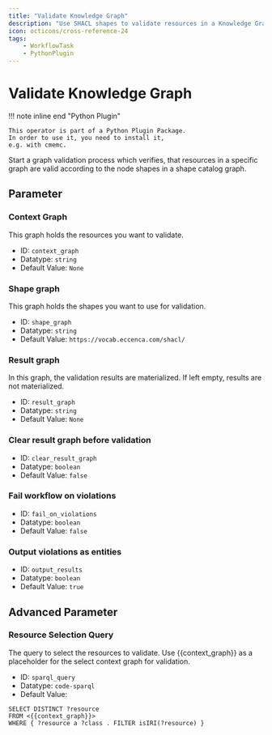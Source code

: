 ```yaml
---
title: "Validate Knowledge Graph"
description: "Use SHACL shapes to validate resources in a Knowledge Graph."
icon: octicons/cross-reference-24
tags: 
    - WorkflowTask
    - PythonPlugin
---
```

# Validate Knowledge Graph
<!-- This file was generated - DO NOT CHANGE IT MANUALLY -->

!!! note inline end "Python Plugin"

    This operator is part of a Python Plugin Package.
    In order to use it, you need to install it,
    e.g. with cmemc.


Start a graph validation process which verifies, that resources in a specific graph are valid
according to the node shapes in a shape catalog graph.


## Parameter

### Context Graph

This graph holds the resources you want to validate.

- ID: `context_graph`
- Datatype: `string`
- Default Value: `None`



### Shape graph

This graph holds the shapes you want to use for validation.

- ID: `shape_graph`
- Datatype: `string`
- Default Value: `https://vocab.eccenca.com/shacl/`



### Result graph

In this graph, the validation results are materialized. If left empty, results are not materialized.

- ID: `result_graph`
- Datatype: `string`
- Default Value: `None`



### Clear result graph before validation



- ID: `clear_result_graph`
- Datatype: `boolean`
- Default Value: `false`



### Fail workflow on violations



- ID: `fail_on_violations`
- Datatype: `boolean`
- Default Value: `false`



### Output violations as entities



- ID: `output_results`
- Datatype: `boolean`
- Default Value: `true`





## Advanced Parameter

### Resource Selection Query

The query to select the resources to validate. Use {{context_graph}} as a placeholder for the select context graph for validation.

- ID: `sparql_query`
- Datatype: `code-sparql`
- Default Value:
``` sparql
SELECT DISTINCT ?resource
FROM <{{context_graph}}>
WHERE { ?resource a ?class . FILTER isIRI(?resource) }

```



